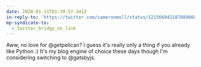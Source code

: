 ```yaml
---
date: 2020-01-11T01:39:57.341Z
in-reply-to: 'https://twitter.com/cameronmoll/status/1215660421878898688?s=19'
mp-syndicate-to:
  - twitter_bridgy_no_link
---
```


Aww, no love for @getpelican? I guess it's really only a thing if you already like Python :)     It's my blog engine of choice these days though I'm considering switching to @gatsbyjs.

